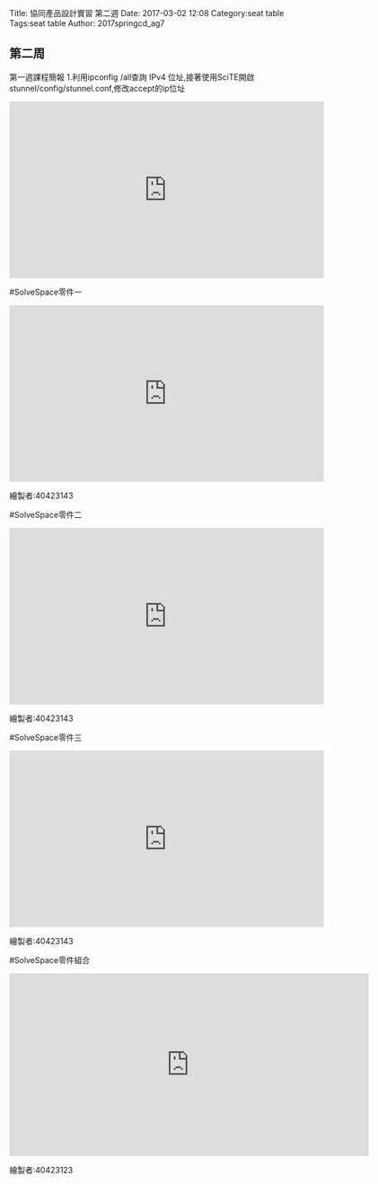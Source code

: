 Title: 協同產品設計實習 第二週
Date: 2017-03-02 12:08
Category:seat table
Tags:seat table
Author: 2017springcd_ag7



<!-- PELICAN_END_SUMMARY -->


## 第二周 

第一週課程簡報
1.利用ipconfig /all查詢 IPv4 位址,接著使用SciTE開啟stunnel/config/stunnel.conf,修改accept的ip位址

<iframe width="560" height="315" src="https://www.youtube.com/embed/Jc7H63UEVuo" frameborder="0" allowfullscreen></iframe>

#SolveSpace零件一 

<iframe width="560" height="315" src="https://www.youtube.com/embed/Ejty0OLbmxA" frameborder="0" allowfullscreen></iframe>

繪製者:40423143

#SolveSpace零件二

<iframe width="560" height="315" src="https://www.youtube.com/embed/ptTiyfvMJmQ" frameborder="0" allowfullscreen></iframe>


繪製者:40423143

#SolveSpace零件三

<iframe width="560" height="315" src="https://www.youtube.com/embed/NWiA-TOiAo8" frameborder="0" allowfullscreen></iframe>

繪製者:40423143

#SolveSpace零件組合

<iframe src="https://player.vimeo.com/video/207759842" width="640" height="326" frameborder="0" webkitallowfullscreen mozallowfullscreen allowfullscreen></iframe>

繪製者:40423123

